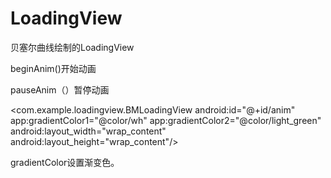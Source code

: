 # LoadingView
贝塞尔曲线绘制的LoadingView

beginAnim()开始动画

pauseAnim（）暂停动画

 <com.example.loadingview.BMLoadingView
        android:id="@+id/anim"
        app:gradientColor1="@color/wh"
        app:gradientColor2="@color/light_green"
        android:layout_width="wrap_content"
        android:layout_height="wrap_content"/>


gradientColor设置渐变色。
